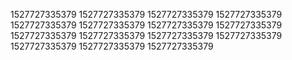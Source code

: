 1527727335379
1527727335379
1527727335379
1527727335379
1527727335379
1527727335379
1527727335379
1527727335379
1527727335379
1527727335379
1527727335379
1527727335379
1527727335379
1527727335379
1527727335379
